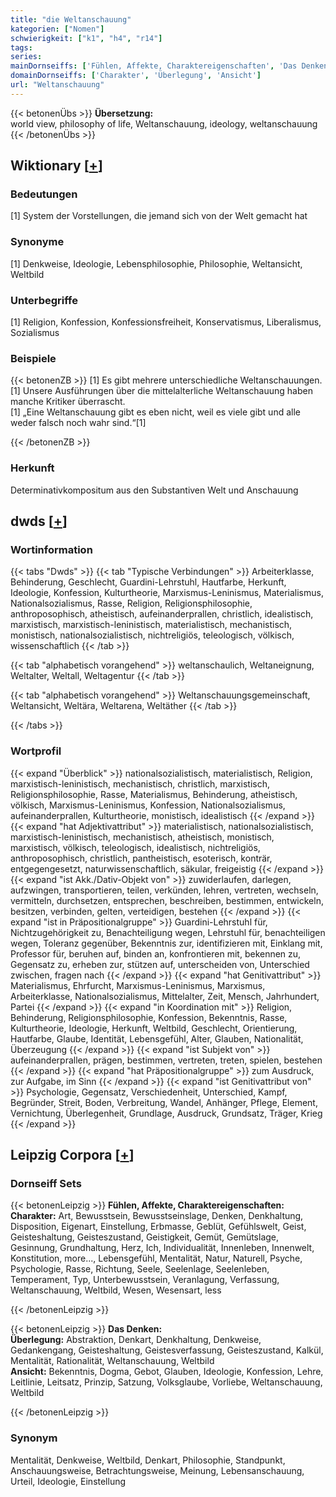 ```yaml
---
title: "die Weltanschauung"
kategorien: ["Nomen"]
schwierigkeit: ["k1", "h4", "r14"]
tags:
series:
mainDornseiffs: ['Fühlen, Affekte, Charaktereigenschaften', 'Das Denken']
domainDornseiffs: ['Charakter', 'Überlegung', 'Ansicht']
url: "Weltanschauung"
---
```


{{< betonenÜbs >}}
**Übersetzung:**  
world view, philosophy of life, Weltanschauung, ideology, weltanschauung  
{{< /betonenÜbs >}}

## Wiktionary [[+](https://de.wiktionary.org/wiki/Weltanschauung)]

### Bedeutungen
[1] System der Vorstellungen, die jemand sich von der Welt gemacht hat  

### Synonyme
[1] Denkweise, Ideologie, Lebensphilosophie, Philosophie, Weltansicht, Weltbild  

### Unterbegriffe
[1] Religion, Konfession, Konfessionsfreiheit, Konservatismus, Liberalismus, Sozialismus  

### Beispiele
{{< betonenZB >}}
[1] Es gibt mehrere unterschiedliche Weltanschauungen.  
[1] Unsere Ausführungen über die mittelalterliche Weltanschauung haben manche Kritiker überrascht.  
[1] „Eine Weltanschauung gibt es eben nicht, weil es viele gibt und alle weder falsch noch wahr sind.“[1]  

{{< /betonenZB >}}
### Herkunft
Determinativkompositum aus den Substantiven Welt und Anschauung  



## dwds [[+](https://www.dwds.de/wb/Weltanschauung)]

### Wortinformation
{{< tabs "Dwds" >}}
{{< tab "Typische Verbindungen" >}}
Arbeiterklasse, Behinderung, Geschlecht, Guardini-Lehrstuhl, Hautfarbe, Herkunft, Ideologie, Konfession, Kulturtheorie, Marxismus-Leninismus, Materialismus, Nationalsozialismus, Rasse, Religion, Religionsphilosophie, anthroposophisch, atheistisch, aufeinanderprallen, christlich, idealistisch, marxistisch, marxistisch-leninistisch, materialistisch, mechanistisch, monistisch, nationalsozialistisch, nichtreligiös, teleologisch, völkisch, wissenschaftlich
{{< /tab >}}

{{< tab "alphabetisch vorangehend" >}}
weltanschaulich, Weltaneignung, Weltalter, Weltall, Weltagentur
{{< /tab >}}

{{< tab "alphabetisch vorangehend" >}}
Weltanschauungsgemeinschaft, Weltansicht, Weltära, Weltarena, Weltäther
{{< /tab >}}

{{< /tabs >}}

### Wortprofil
{{< expand "Überblick" >}} nationalsozialistisch, materialistisch, Religion, marxistisch-leninistisch, mechanistisch, christlich, marxistisch, Religionsphilosophie, Rasse, Materialismus, Behinderung, atheistisch, völkisch, Marxismus-Leninismus, Konfession, Nationalsozialismus, aufeinanderprallen, Kulturtheorie, monistisch, idealistisch {{< /expand >}}
{{< expand "hat Adjektivattribut" >}} materialistisch, nationalsozialistisch, marxistisch-leninistisch, mechanistisch, atheistisch, monistisch, marxistisch, völkisch, teleologisch, idealistisch, nichtreligiös, anthroposophisch, christlich, pantheistisch, esoterisch, konträr, entgegengesetzt, naturwissenschaftlich, säkular, freigeistig {{< /expand >}}
{{< expand "ist Akk./Dativ-Objekt von" >}} zuwiderlaufen, darlegen, aufzwingen, transportieren, teilen, verkünden, lehren, vertreten, wechseln, vermitteln, durchsetzen, entsprechen, beschreiben, bestimmen, entwickeln, besitzen, verbinden, gelten, verteidigen, bestehen {{< /expand >}}
{{< expand "ist in Präpositionalgruppe" >}} Guardini-Lehrstuhl für, Nichtzugehörigkeit zu, Benachteiligung wegen, Lehrstuhl für, benachteiligen wegen, Toleranz gegenüber, Bekenntnis zur, identifizieren mit, Einklang mit, Professor für, beruhen auf, binden an, konfrontieren mit, bekennen zu, Gegensatz zu, erheben zur, stützen auf, unterscheiden von, Unterschied zwischen, fragen nach {{< /expand >}}
{{< expand "hat Genitivattribut" >}} Materialismus, Ehrfurcht, Marxismus-Leninismus, Marxismus, Arbeiterklasse, Nationalsozialismus, Mittelalter, Zeit, Mensch, Jahrhundert, Partei {{< /expand >}}
{{< expand "in Koordination mit" >}} Religion, Behinderung, Religionsphilosophie, Konfession, Bekenntnis, Rasse, Kulturtheorie, Ideologie, Herkunft, Weltbild, Geschlecht, Orientierung, Hautfarbe, Glaube, Identität, Lebensgefühl, Alter, Glauben, Nationalität, Überzeugung {{< /expand >}}
{{< expand "ist Subjekt von" >}} aufeinanderprallen, prägen, bestimmen, vertreten, treten, spielen, bestehen {{< /expand >}}
{{< expand "hat Präpositionalgruppe" >}} zum Ausdruck, zur Aufgabe, im Sinn {{< /expand >}}
{{< expand "ist Genitivattribut von" >}} Psychologie, Gegensatz, Verschiedenheit, Unterschied, Kampf, Begründer, Streit, Boden, Verbreitung, Wandel, Anhänger, Pflege, Element, Vernichtung, Überlegenheit, Grundlage, Ausdruck, Grundsatz, Träger, Krieg {{< /expand >}}

## Leipzig Corpora [[+](https://corpora.uni-leipzig.de/en/res?word=Weltanschauung&corpusId=deu_newscrawl-public_2018)]

### Dornseiff Sets
{{< betonenLeipzig >}}
**Fühlen, Affekte, Charaktereigenschaften:**  
**Charakter:** Art, Bewusstsein, Bewusstseinslage, Denken, Denkhaltung, Disposition, Eigenart, Einstellung, Erbmasse, Geblüt, Gefühlswelt, Geist, Geisteshaltung, Geisteszustand, Geistigkeit, Gemüt, Gemütslage, Gesinnung, Grundhaltung, Herz, Ich, Individualität, Innenleben, Innenwelt, Konstitution, more..., Lebensgefühl, Mentalität, Natur, Naturell, Psyche, Psychologie, Rasse, Richtung, Seele, Seelenlage, Seelenleben, Temperament, Typ, Unterbewusstsein, Veranlagung, Verfassung, Weltanschauung, Weltbild, Wesen, Wesensart, less  

{{< /betonenLeipzig >}}


{{< betonenLeipzig >}}
**Das Denken:**  
**Überlegung:** Abstraktion, Denkart, Denkhaltung, Denkweise, Gedankengang, Geisteshaltung, Geistesverfassung, Geisteszustand, Kalkül, Mentalität, Rationalität, Weltanschauung, Weltbild  
**Ansicht:** Bekenntnis, Dogma, Gebot, Glauben, Ideologie, Konfession, Lehre, Leitlinie, Leitsatz, Prinzip, Satzung, Volksglaube, Vorliebe, Weltanschauung, Weltbild  

{{< /betonenLeipzig >}}

### Synonym
Mentalität, Denkweise, Weltbild, Denkart, Philosophie, Standpunkt, Anschauungsweise, Betrachtungsweise, Meinung, Lebensanschauung, Urteil, Ideologie, Einstellung

